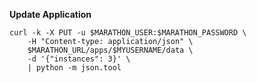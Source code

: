 
**Update Application**	
    
```
curl -k -X PUT -u $MARATHON_USER:$MARATHON_PASSWORD \
	-H "Content-type: application/json" \
	$MARATHON_URL/apps/$MYUSERNAME/data \
	-d '{"instances": 3}' \
	| python -m json.tool
	
```


